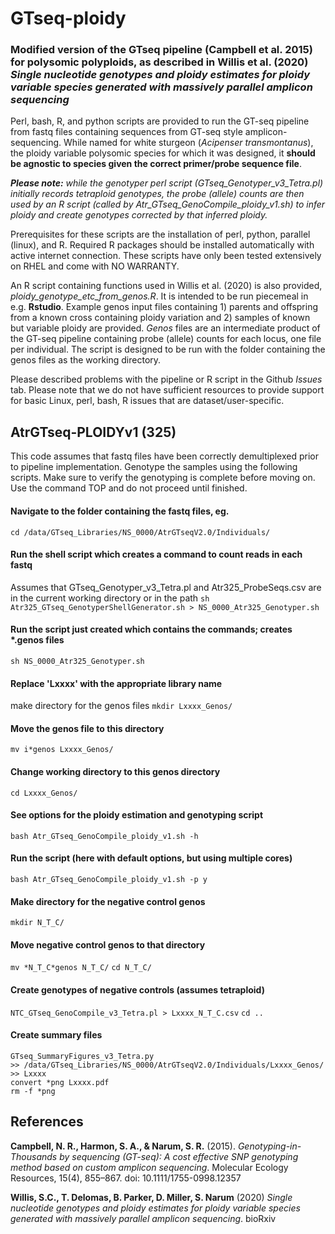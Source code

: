 # GTseq-ploidy
### Modified version of the GTseq pipeline (**Campbell et al. 2015**) for polysomic polyploids, as described in **Willis et al. (2020)** *Single nucleotide genotypes and ploidy estimates for ploidy variable species generated with massively parallel amplicon sequencing*

Perl, bash, R, and python scripts are provided to run the GT-seq pipeline from fastq files containing sequences from GT-seq style amplicon-sequencing. While named for white sturgeon (*Acipenser transmontanus*), the ploidy variable polysomic species for which it was designed, it **should be agnostic to species given the correct primer/probe sequence file**. 

***Please note:*** *while the genotyper perl script (GTseq_Genotyper_v3_Tetra.pl) initially records tetraploid genotypes, the probe (allele) counts are then used by an R script (called by Atr_GTseq_GenoCompile_ploidy_v1.sh) to infer ploidy and create genotypes corrected by that inferred ploidy.*

Prerequisites for these scripts are the installation of perl, python, parallel (linux), and R. Required R packages should be installed automatically with active internet connection. These scripts have only been tested extensively on RHEL and come with NO WARRANTY.

An R script containing functions used in Willis et al. (2020) is also provided, *ploidy_genotype_etc_from_genos.R*. It is intended to be run piecemeal in e.g. **Rstudio**. Example genos input files containing 1) parents and offspring from a known cross containing ploidy variation and 2) samples of known but variable ploidy are provided. *Genos* files are an intermediate product of the GT-seq pipeline containing probe (allele) counts for each locus, one file per individual. The script is designed to be run with the folder containing the genos files as the working directory.

Please described problems with the pipeline or R script in the Github *Issues* tab. Please note that we do not have sufficient resources to provide support for basic Linux, perl, bash, R issues that are dataset/user-specific.

## AtrGTseq-PLOIDYv1 (325)
This code assumes that fastq files have been correctly demultiplexed prior to pipeline implementation. Genotype the samples using the following scripts. Make sure to verify the genotyping is complete before moving on. Use the command TOP and do not proceed until finished.


#### Navigate to the folder containing the fastq files, eg.
`cd /data/GTseq_Libraries/NS_0000/AtrGTseqV2.0/Individuals/`

#### Run the shell script which creates a command to count reads in each fastq 
Assumes that GTseq_Genotyper_v3_Tetra.pl and Atr325_ProbeSeqs.csv are in the current working directory or in the path
`sh Atr325_GTseq_GenotyperShellGenerator.sh > NS_0000_Atr325_Genotyper.sh`
#### Run the script just created which contains the commands; creates *.genos files
`sh NS_0000_Atr325_Genotyper.sh`
#### Replace 'Lxxxx' with the appropriate library name
make directory for the genos files
`mkdir Lxxxx_Genos/`
#### Move the genos file to this directory
`mv i*genos Lxxxx_Genos/`
#### Change working directory to this genos directory
`cd Lxxxx_Genos/`
#### See options for the ploidy estimation and genotyping script
`bash Atr_GTseq_GenoCompile_ploidy_v1.sh -h`
#### Run the script (here with default options, but using multiple cores)
`bash Atr_GTseq_GenoCompile_ploidy_v1.sh -p y`
#### Make directory for the negative control genos
`mkdir N_T_C/`
#### Move negative control genos to that directory
`mv *N_T_C*genos N_T_C/`
`cd N_T_C/`
#### Create genotypes of negative controls (assumes tetraploid)
`NTC_GTseq_GenoCompile_v3_Tetra.pl > Lxxxx_N_T_C.csv`
`cd ..`
#### Create summary files
```
GTseq_SummaryFigures_v3_Tetra.py
>> /data/GTseq_Libraries/NS_0000/AtrGTseqV2.0/Individuals/Lxxxx_Genos/
>> Lxxxx
convert *png Lxxxx.pdf
rm -f *png
```

## References

**Campbell, N. R., Harmon, S. A., & Narum, S. R.** (2015). *Genotyping-in-Thousands by sequencing (GT-seq): A cost effective SNP genotyping method based on custom amplicon sequencing*. Molecular Ecology Resources, 15(4), 855–867. doi: 10.1111/1755-0998.12357

**Willis, S.C., T. Delomas, B. Parker, D. Miller, S. Narum** (2020) *Single nucleotide genotypes and ploidy estimates for ploidy variable species generated with massively parallel amplicon sequencing*. bioRxiv